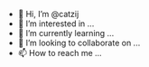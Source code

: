 - 👋 Hi, I’m @catzij
- 👀 I’m interested in ...
- 🌱 I’m currently learning ...
- 💞️ I’m looking to collaborate on ...
- 📫 How to reach me ...

<!---
catzij/catzij is a ✨ special ✨ repository because its `README.md` (this file) appears on your GitHub profile.
You can click the Preview link to take a look at your changes.
--->
